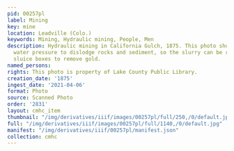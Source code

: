 ```yaml
---
pid: 00257pl
label: Mining
key: mine
location: Leadville (Colo.)
keywords: Mining, Hydraulic mining, People, Men
description: Hydraulic mining in California Gulch, 1875. This photo shows men using
  water pressure to dislodge rocks and sediment, so the slurry can be run through
  sluice boxes to remove gold.
named_persons: 
rights: This photo is property of Lake County Public Library.
creation_date: '1875'
ingest_date: '2021-04-06'
format: Photo
source: Scanned Photo
order: '2831'
layout: cmhc_item
thumbnail: "/img/derivatives/iiif/images/00257pl/full/250,/0/default.jpg"
full: "/img/derivatives/iiif/images/00257pl/full/1140,/0/default.jpg"
manifest: "/img/derivatives/iiif/00257pl/manifest.json"
collection: cmhc
---
```

